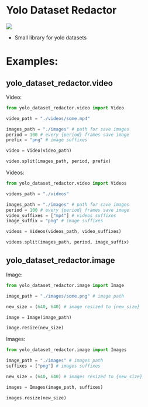 
# Yolo Dataset Redactor
<img src="Logo.svg"/>

- Small library for yolo datasets

# Examples:
## yolo_dataset_redactor.video
Video:
```python
from yolo_dataset_redactor.video import Video

video_path = "./videos/some.mp4"

images_path = "./images" # path for save images
period = 100 # every {period} frames save image
prefix = "png" # image suffixes

video = Video(video_path)

video.split(images_path, period, prefix)
```
Videos:
```python
from yolo_dataset_redactor.video import Videos

videos_path = "./videos"

images_path = "./images" # path for save images
period = 100 # every {period} frames save image
video_suffixes = ["mp4"] # videos suffixes
image_suffix = "png" # image suffixes

videos = Videos(videos_path, video_suffixes)

videos.split(images_path, period, image_suffix)
```

## yolo_dataset_redactor.image
Image:
```python
from yolo_dataset_redactor.image import Image

image_path = "./images/some.png" # image path

new_size = (640, 640) # image resized to {new_size}

image = Image(image_path)

image.resize(new_size)
```
Images:
```python
from yolo_dataset_redactor.image import Images

image_path = "./images" # images path
suffixes = ["png"] # images suffixes

new_size = (640, 640) # images resized to {new_size}

images = Images(image_path, suffixes)

images.resize(new_size)
```